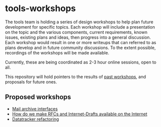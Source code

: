 # tools-workshops

The tools team is holding a series of design workshops to help plan future development for specific topics. Each workshop will include a presentation on the topic and the various components, current requirements, known issues, existing plans and ideas, then progress into a general discussion. Each workshop would result in one or more writeups that can referred to as plans develop and in future community discussions. To the extent possible, recordings of the workshops will be made available.

Currently, these are being coordinated as 2-3 hour online sessions, open to all.

This repository will hold pointers to the results of [past workshops](past_workshops.md), and proposals for future ones.

## Proposed workshops
- [Mail archive interfaces](proposals/mail_archive_interfaces.md)
- [How do we make RFCs and Internet-Drafts available on the Internet](proposals/document_publication.md)
- [Datatracker refactoring ](proposals/datatracker_refactoring.md)
